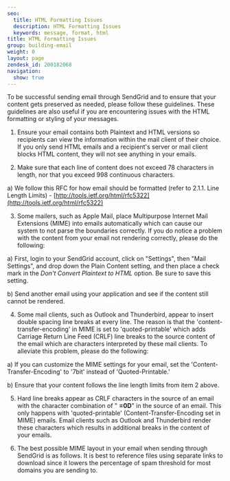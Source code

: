 ```yaml
---
seo:
  title: HTML Formatting Issues
  description: HTML Formatting Issues
  keywords: message, format, html
title: HTML Formatting Issues
group: building-email
weight: 0
layout: page
zendesk_id: 200182068
navigation:
  show: true
---
```


To be successful sending email through SendGrid and to ensure that your content gets preserved as needed, please follow these guidelines. These guidelines are also useful if you are encountering issues with the HTML formatting or styling of your messages.

1. Ensure your email contains both Plaintext and HTML versions so recipients can view the information within the mail client of their choice. If you only send HTML emails and a recipient's server or mail client blocks HTML content, they will not see anything in your emails.

2. Make sure that each line of content does not exceed 78 characters in length, nor that you exceed 998 continuous characters.

a) We follow this RFC for how email should be formatted (refer to 2.1.1. Line Length Limits) - [http://tools.ietf.org/html/rfc5322](http://tools.ietf.org/html/rfc5322)

3. Some mailers, such as Apple Mail, place Multipurpose Internet Mail Extensions (MIME) into emails automatically which can cause our system to not parse the boundaries correctly. If you do notice a problem with the content from your email not rendering correctly, please do the following:

a) First, login to your SendGrid account, click on "Settings", then "Mail Settings", and drop down the Plain Content setting, and then place a check mark in the _Don't Convert Plaintext to HTML_ option. Be sure to save this setting.

b) Send another email using your application and see if the content still cannot be rendered.

4. Some mail clients, such as Outlook and Thunderbird, appear to insert double spacing line breaks at every line. The reason is that the 'content-transfer-encoding' in MIME is set to 'quoted-printable' which adds Carriage Return Line Feed (CRLF) line breaks to the source content of the email which are characters interpreted by these mail clients. To alleviate this problem, please do the following:

a)  If you can customize the MIME settings for your email, set the 'Content-Transfer-Encoding' to '7bit' instead of 'Quoted-Printable.'

b)  Ensure that your content follows the line length limits from item 2 above. 

5. Hard line breaks appear as CRLF characters in the source of an email with the character combination of " **=0D**" in the source of an email. This only happens with 'quoted-printable' (Content-Transfer-Encoding set in MIME) emails. Email clients such as Outlook and Thunderbird render these characters which results in additional breaks in the content of your emails. 

6. The best possible MIME layout in your email when sending through SendGrid is as follows. It is best to reference files using separate links to download since it lowers the percentage of spam threshold for most domains you are sending to.

 

